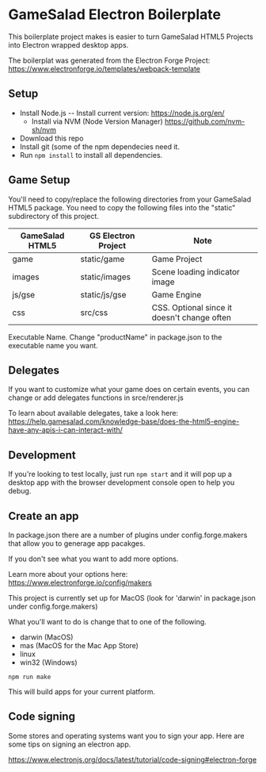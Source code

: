 # GameSalad Electron Boilerplate

This boilerplate project makes is easier to turn GameSalad HTML5 Projects into Electron wrapped desktop apps. 

The boilerplat was generated from the Electron Forge Project:
https://www.electronforge.io/templates/webpack-template

## Setup
* Install Node.js
-- Install current version: https://node.js.org/en/
  - Install via NVM (Node Version Manager) https://github.com/nvm-sh/nvm
* Download this repo
* Install git (some of the npm dependecies need it.
* Run `npm install` to install all dependencies.

## Game Setup
You'll need to copy/replace the following directories from your GameSalad HTML5 package. You need to copy the following files into the "static" subdirectory of this project.

| GameSalad HTML5 | GS Electron Project | Note                          |
| --------------- | ------------------- | ----------------------------- |
| game            | static/game         | Game Project                  |
| images          | static/images       | Scene loading indicator image |
| js/gse          | static/js/gse       | Game Engine                   |
| css             | src/css             | CSS. Optional since it doesn't change often |

Executable Name. Change "productName" in package.json to the executable name you want.

## Delegates
If you want to customize what your game does on certain events, you can change or add delegates functions in srce/renderer.js

To learn about available delegates, take a look here:
https://help.gamesalad.com/knowledge-base/does-the-html5-engine-have-any-apis-i-can-interact-with/

## Development
If you're looking to test locally, just run `npm start` and it will pop up a desktop app with the browser development console open to help you debug.

## Create an app
In package.json there are a number of plugins under config.forge.makers that allow you to generage app pacakges.

If you don't see what you want to add more options.

Learn more about your options here: https://www.electronforge.io/config/makers

This project is currently set up for MacOS (look for 'darwin' in package.json under config.forge.makers)

What you'll want to do is change that to one of the following.
* darwin (MacOS)
* mas (MacOS for the Mac App Store)
* linux
* win32 (Windows)

`npm run make`

This will build apps for your current platform.

## Code signing
Some stores and operating systems want you to sign your app. Here are some tips on signing an electron app.

https://www.electronjs.org/docs/latest/tutorial/code-signing#electron-forge
